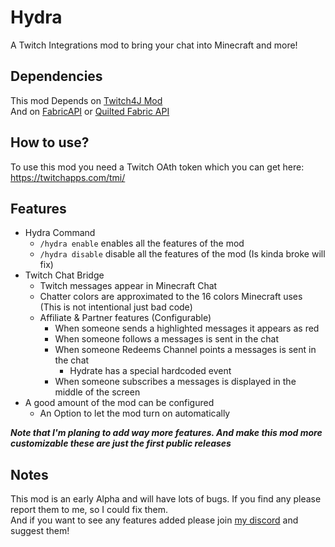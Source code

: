 # Hydra
A Twitch Integrations mod to bring your chat into Minecraft and more!
## Dependencies
This mod Depends on [Twitch4J Mod](https://modrinth.com/mod/twitch4j)<br>
And on [FabricAPI](https://modrinth.com/mod/fabric-api) or [Quilted Fabric API](https://modrinth.com/mod/qsl)

## How to use?
To use this mod you need a Twitch OAth token which you can get here:
https://twitchapps.com/tmi/

## Features
- Hydra Command 
    - `/hydra enable` enables all the features of the mod 
    - `/hydra disable` disable all the features of the mod (Is kinda broke will fix)
- Twitch Chat Bridge
    - Twitch messages appear in Minecraft Chat
    - Chatter colors are approximated to the 16 colors Minecraft uses (This is not intentional just bad code)
    - Affiliate & Partner features (Configurable)
        - When someone sends a highlighted messages it appears as red
        - When someone follows a messages is sent in the chat
        - When someone Redeems Channel points a messages is sent in the chat
            - Hydrate has a special hardcoded event
        - When someone subscribes a messages is displayed in the middle of the screen
- A good amount of the mod can be configured 
    - An Option to let the mod turn on automatically

***Note that I'm planing to add way more features. And make this mod more customizable these are just the first public releases***

## Notes
This mod is an early Alpha and will have lots of bugs. If you find any please report them to me, so I could fix them.<br>And if you want to see any features added please join [my discord](https://discord.gg/KZ5Q364hEg) and suggest them!